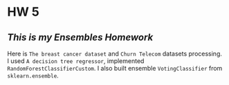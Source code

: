 # HW 5

## *This is my Ensembles Homework*

Here is `The breast cancer dataset` and `Churn Telecom` datasets processing. I used `A decision tree regressor`, implemented `RandomForestClassifierCustom`. I also built ensemble `VotingClassifier` from `sklearn.ensemble`.

